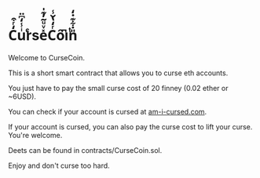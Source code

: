 # C̒ͬ͒uͥ̾̒͆̈r͑ͨse̽ͮͧ͂̓͊̍Cͬ̒̔̆̾ȏiͭ͆n̎̇͋͊̇̒

Welcome to CurseCoin.

This is a short smart contract that allows you to curse eth accounts.

You just have to pay the small curse cost of 20 finney (0.02 ether or ~6USD).

You can check if your account is cursed at [am-i-cursed.com](http://am-i-cursed.com).

If your account is cursed, you can also pay the curse cost to lift your curse. You're welcome.

Deets can be found in contracts/CurseCoin.sol.

Enjoy and don't curse too hard.
